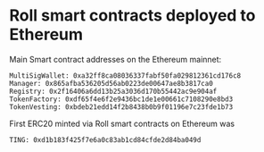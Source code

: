 # Roll smart contracts deployed to Ethereum

Main Smart contract addresses on the Ethereum mainnet:

```
MultiSigWallet: 0xa32ff8ca08036337fabf50fa029812361cd176c8
Manager: 0x865afba536205d56ab0223de00647ae8b3817ca0
Registry: 0x2f16406a6dd13b25a3036d170b55442ac9e904af
TokenFactory: 0xdf65f4e6f2e9436bc1de1e00661c7108290e8bd3
TokenVesting: 0xbdeb21edd14f2b8438b0b9f01196e7c23fde1b73
```

First ERC20 minted via Roll smart contracts on Ethereum was 
```
TING: 0xd1b183f425f7e6a0c83ab1cd84cfde2d84ba049d
```
